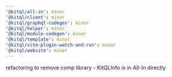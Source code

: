 ```yaml
---
'@kitql/all-in': minor
'@kitql/client': minor
'@kitql/graphql-codegen': minor
'@kitql/helper': minor
'@kitql/module-codegen': minor
'@kitql/template': minor
'@kitql/vite-plugin-watch-and-run': minor
'@kitql/website': minor
---
```


refactoring to remove comp library - KitQLInfo is in All-In directly
